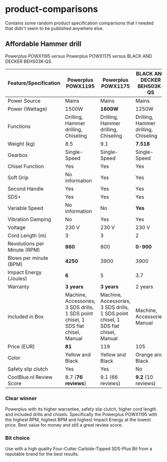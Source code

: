 # product-comparisons
Contains some random product specification comparisons that I needed that didn't seem to be published anywhere else.

## Affordable Hammer drill
Powerplus POWX1195 _versus_ Powerplus POWX1175 _versus_ BLACK AND DECKER BEHS03K-QS.

|  Feature/Specification   |                            Powerplus POWX1195                            |                                     Powerplus POWX1175                                     |       BLACK AND DECKER BEHS03K-QS    |
|--------------------------|--------------------------------------------------------------------------|--------------------------------------------------------------------------------------------|--------------------------------------|
|       Power Source       |                                  Mains                                   |                                           Mains                                            |                Mains                 |
|     Power (Wattage)      |                                  1500W                                   |                                           **1600W**                                            |                1250W                 |
|        Functions         |                   Drilling, Hammer drilling, Chiseling                   |                        Drilling, Hammer drilling, Chiseling                                | Drilling, Hammer drilling, Chiseling |
|       Weight (kg)        |                                   8.5                                    |                                            9.1                                             |                **7.518**                 |
|         Gearbox          |                               Single-Speed                               |                                        Single-Speed                                        |             Single-Speed             |
|     Chisel Function      |                                   Yes                                    |                                            Yes                                             |                 Yes                  |
|        Soft Grip         |                              No information                              |                                            Yes                                             |                 Yes                  |
|      Second Handle       |                                   Yes                                    |                                            Yes                                             |                 Yes                  |
|           SDS+           |                                   Yes                                    |                                            Yes                                             |                 Yes                  |
|      Variable Speed      |                              No information                              |                                             No                                             |                 **Yes**                  |
|    Vibration Damping     |                                    No                                    |                                            Yes                                             |                 Yes                  |
|         Voltage          |                                  230 V                                   |                                           230 V                                            |                230 V                 |
|     Cord Length (m)      |                                    3                                     |                                             3                                              |                  2                   |
|Revolutions per Minute (RPM)|                                 **860**                                    |                                            800                                             |                **0-900**                 |
| Blows per minute (BPM)   |                                   **4250**                                   |                                            3900                                            |                 3900                 |
|  Impact Energy (Joules)  |                                    **6**                                     |                                             5                                              |                 3.7                  |
|         Warranty         |                                 **3 years**                                  |                                          **3 years**                                           |               2 years                |
|     Included in Box      |Machine, Accessories, 3 SDS drills, 1 SDS point chisel, 1 SDS flat chisel, Manual | Machine, Accessories, 3 SDS drills, 1 SDS point chisel, 1 SDS flat chisel, Manual | Machine, Accessories, Manual |
|       Price (EUR)        |                                    **81**                                    |                                            119                                             |                 105                  |
|          Color           |                             Yellow and Black                             |                                      Yellow and Black                                      |           Orange and Black           |
| Safety slip clutch       |                                   Yes                                    |                                            Yes                                             |                  No                  |
| CoolBlue.nl Review Score |                             8.7 (**76 reviews**)                             |                                      9.1 (66 reviews)                                      |           **9.2** (10 reviews)           |

### Clear winner
Powerplus with its higher warrantee, safety slip clutch, higher cord length and included drills and chisels. Specifically the Powerplus POWX1195 with the highest RPM, highest BPM and highest Impact Energy at the lowest price. Best value for money and still a great review score.

### Bit choice
Use with a high quality Four-Cutter Carbide-Tipped SDS-Plus Bit from a reputable brand for the best results.
